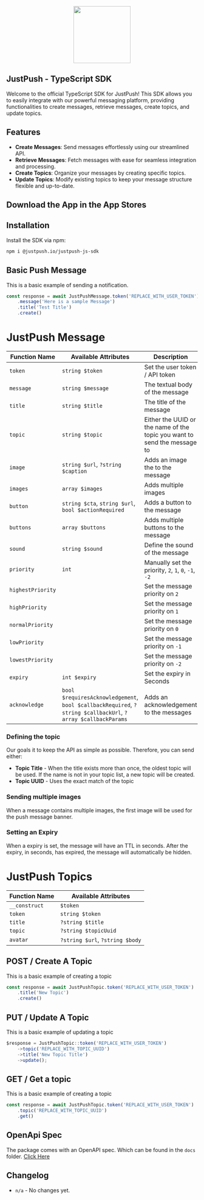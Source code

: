 <p align="center"><img src="https://cdn.justpush.io/core/app%20icon_nobackground.svg" width="150" height="auto"></p>

## JustPush - TypeScript SDK

Welcome to the official TypeScript SDK for JustPush! This SDK allows you to easily integrate with our powerful messaging platform, providing functionalities to create messages, retrieve messages, create topics, and update topics.

## Features

-   **Create Messages**: Send messages effortlessly using our streamlined API.
-   **Retrieve Messages**: Fetch messages with ease for seamless integration and processing.
-   **Create Topics**: Organize your messages by creating specific topics.
-   **Update Topics**: Modify existing topics to keep your message structure flexible and up-to-date.

## Download the App in the App Stores

## Installation

Install the SDK via npm:

```bash
npm i @justpush.io/justpush-js-sdk

```

## Basic Push Message

This is a basic example of sending a notification.

```ts
const response = await JustPushMessage.token('REPLACE_WITH_USER_TOKEN')
    .message('Here is a sample Message')
    .title('Test Title')
    .create()
```

# JustPush Message

| Function Name     | Available Attributes                                                                                        | Description                                                              |
| ----------------- | ----------------------------------------------------------------------------------------------------------- | ------------------------------------------------------------------------ |
| `token`           | `string $token`                                                                                             | Set the user token / API token                                           |
| `message`         | `string $message`                                                                                           | The textual body of the message                                          |
| `title`           | `string $title`                                                                                             | The title of the message                                                 |
| `topic`           | `string $topic`                                                                                             | Either the UUID or the name of the topic you want to send the message to |
| `image`           | `string $url`, `?string $caption`                                                                           | Adds an image the to the message                                         |
| `images`          | `array $images`                                                                                             | Adds multiple images                                                     |
| `button`          | `string $cta`, `string $url`, `bool $actionRequired`                                                        | Adds a button to the message                                             |
| `buttons`         | `array $buttons`                                                                                            | Adds multiple buttons to the message                                     |
| `sound`           | `string $sound`                                                                                             | Define the sound of the message                                          |
| `priority`        | `int`                                                                                                       | Manually set the priority, `2`, `1`, `0`, `-1`, `-2`                     |
| `highestPriority` |                                                                                                             | Set the message priority on `2`                                          |
| `highPriority`    |                                                                                                             | Set the message priority on `1`                                          |
| `normalPriority`  |                                                                                                             | Set the message priority on `0`                                          |
| `lowPriority`     |                                                                                                             | Set the message priority on `-1`                                         |
| `lowestPriority`  |                                                                                                             | Set the message priority on `-2`                                         |
| `expiry`          | `int $expiry`                                                                                               | Set the expiry in Seconds                                                |
| `acknowledge`     | `bool $requiresAcknowledgement`, `bool $callbackRequired`, `?string $callbackUrl`, `?array $callbackParams` | Adds an acknowledgement to the messages                                  |

### Defining the topic

Our goals it to keep the API as simple as possible. Therefore, you can send either:

-   **Topic Title** - When the title exists more than once, the oldest topic will be used. If the name is not in your topic list, a new topic will be created.
-   **Topic UUID** - Uses the exact match of the topic

### Sending multiple images

When a message contains multiple images, the first image will be used for the push message banner.

### Setting an Expiry

When a expiry is set, the message will have an TTL in seconds. After the expiry, in seconds, has expired, the message will automatically be hidden.

# JustPush Topics

| Function Name | Available Attributes            |
| ------------- | ------------------------------- |
| `__construct` | `$token`                        |
| `token`       | `string $token`                 |
| `title`       | `?string $title`                |
| `topic`       | `?string $topicUuid`            |
| `avatar`      | `?string $url`, `?string $body` |

## POST / Create A Topic

This is a basic example of creating a topic

```js
const response = await JustPushTopic.token('REPLACE_WITH_USER_TOKEN')
    .title('New Topic')
    .create()
```

## PUT / Update A Topic

This is a basic example of updating a topic

```js
$response = JustPushTopic::token('REPLACE_WITH_USER_TOKEN')
    ->topic('REPLACE_WITH_TOPIC_UUID')
    ->title('New Topic Title')
    ->update();
```

## GET / Get a topic

This is a basic example of creating a topic

```js
const response = await JustPushTopic.token('REPLACE_WITH_USER_TOKEN')
    .topic('REPLACE_WITH_TOPIC_UUID')
    .get()
```

## OpenApi Spec

The package comes with an OpenAPI spec. Which can be found in the `docs` folder. [Click Here](https://github.com/JustPush-io/justpush-sdk-js/tree/docs)

## Changelog

-   `n/a` - No changes yet.
